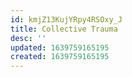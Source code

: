 ```yaml
---
id: kmjZ13KujYRpy4RSOxy_J
title: Collective Trauma
desc: ''
updated: 1639759165195
created: 1639759165195
---
```


